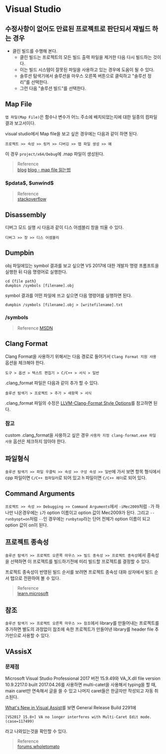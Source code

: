 # Visual Studio

## 수정사항이 없어도 만료된 프로젝트로 판단되서 재빌드 하는 경우
* 클린 빌드를 수행해 본다.
  * 클린 빌드는 프로젝트의 모든 빌드 출력 파일을 제거한 다음 다시 빌드하는 것이다. 
  * 이는 빌드 시스템이 잘못된 파일을 사용하고 있는 경우에 도움이 될 수 있다.
  * 솔루션 탐색기에서 솔루션을 마우스 오른쪽 버튼으로 클릭하고 "솔루션 정리"를 선택한다.
  * 그런 다음 "솔루션 빌드"를 선택한다.


## Map File
`맵 파일(Map File)`은 함수나 변수가 어느 주소에 배치되었는지에 대한 일종의 컴파일 결과 보고서이다.

visual studio에서 Map file을 보고 싶은 경우에는 다음과 같이 하면 된다.

```
프로젝트 >> 속성 >> 링커 >> 디버깅 >> 맵 파일 생성 >> 예
```

이 경우 `project/x64/Debug`에 .map 파일이 생성된다.

> Reference  
> [blog](http://soen.kr/lecture/ccpp/cpp3/31-1-2.htm)
> [blog - map file 읽는법](https://kuaaan.tistory.com/102)

### \$pdata\$, \$unwind\$

> Reference  
> [stackoverflow](https://stackoverflow.com/questions/34609354/how-to-read-dumpbin-for-windows-library-lib)

## Disassembly
디버그 모드 실행 시 다음과 같이 디스 어셈블리 창을 띄울 수 있다.
```
디버그 >> 창 >> 디스 어셈블리
```

## Dumpbin

obj 파일에있는 symbol 결과를 보고 싶으면 VS 2017에 대한 개발자 명령 프롬프트을 실행한 뒤 다음 명령어로 실행한다.

```
cd {file path} 
dumpbin /symbols [filename].obj 
```

symbol 결과를 어떤 파일에 쓰고 싶으면 다음 명령어를 실행하면 된다.
```
dumpbin /symbols [filename].obj > [writefilename].txt
```

### /symbols

> Reference
> [MSDN](https://learn.microsoft.com/ko-kr/cpp/build/reference/symbols?view=msvc-170)

## Clang Format
Clang Format을 사용하기 위해서는 다음 경로로 들어가서 `Clang Format 지원 사용` 옵션을 체크해야 한다.

```
도구 > 옵션 > 텍스트 편집기 > C/C++ > 서식 > 일반 
```

.clang_format 파일은 다음과 같이 추가 할 수 있다.

```
솔루션 탐색기 > 프로젝트 > 추가 > 새항목 > 서식 
```

.clang_format 파일의 수정은 [LLVM-Clang-Format Style Options](https://clang.llvm.org/docs/ClangFormatStyleOptions.html)를 참고하면 된다.

### 참고
custom .clang_format을 사용하고 싶은 경우 `사용자 지정 clang-format.exe 파일 사용` 옵션은 체크하지 않아야 한다.

## 파일형식

`솔루션 탐색기 >> 파일 우클릭 >> 속성 >> 구성 속성 >> 일반`에 가서 보면 항목 형식에서 cpp 파일이면 `C/C++ 컴파일러`로 되어 있고 h 파일이면 `C/C++ 헤더`로 되어 있다.

## Command Arguments
`프로젝트 >> 속성 >> Debugging >> Command Arguments`에서 `-iMec2009`처럼 `-`가 하나만 나온경우에는 `i`가 option 이름이고 option 값이 Mec2009가 된다. 그리고 `--runbyopt=on`처럼 `--`인 경우에는 `runbytop`라는 단어 전체가 option 이름이 되고 option 값이 on이 된다.


## 프로젝트 종속성
`솔루션 탐색기 >> 프로젝트 오른쪽 마우스 >> 빌드 종속성 >> 프로젝트 종속성`에서 종속성을 선택하면 이 프로젝트를 빌드하기전에 미리 빌드할 프로젝트를 결정할 수 있다. 

프로젝트 종속성이 반영된 빌드 순서를 보려면 프로젝트 종속성 대화 상자에서 빌드 순서 탭으로 전환하여 볼 수 있다.

> Reference  
> [learn.microsoft](https://learn.microsoft.com/ko-kr/visualstudio/ide/how-to-create-and-remove-project-dependencies?view=vs-2022)  

## 참조
`솔루션 탐색기 >> 프로젝트 오른쪽 마우스 >> 참조`에서 library를 만들어내는 프로젝트를 추가하면 별도의 과정없이 참조에 속한 프로젝트가 만들어낸 library를 header file 추가만으로 사용할 수 있다.


## VAssisX

### 문제점
Microsoft Visual Studio Professional 2017 버전 15.9.49와 VA_X.dll file version 10.9.2217.0  built 2017.04.26를 사용하면 multi-catet을 사용해서 typing을 할 때, main caret만 연속해서 글을 쓸 수 있고 나머지 caret들은 한글자만 작성되고 자동 취소된다.

[What's New in Visual Assist](https://www.wholetomato.com/features/whats-new)를 보면 General Release Build 2291에 
```
[VS2017 15.8+] VA no longer interferes with Multi-Caret Edit mode. (case=117499)
```
라고 나와있는것을 확인할 수 있다.

> Reference  
> [forums.wholetomato](https://forums.wholetomato.com/forum/topic.asp?TOPIC_ID=15297)

